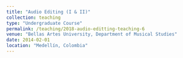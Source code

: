 ```yaml
---
title: "Audio Editing (I & II)"
collection: teaching
type: "Undergraduate Course"
permalink: /teaching/2018-audio-editting-teaching-6
venue: "Bellas Artes University, Department of Musical Studies"
date: 2014-02-01
location: "Medellín, Colombia"
---
```

